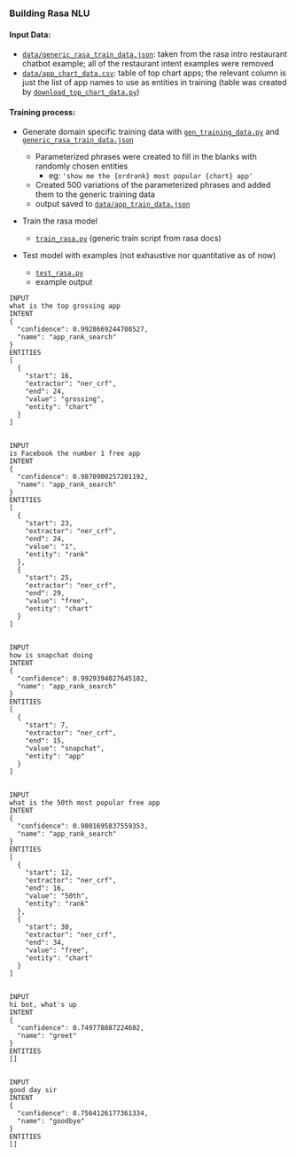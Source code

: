 ### Building Rasa NLU

#### Input Data:
* [`data/generic_rasa_train_data.json`](data/generic_rasa_train_data.json): taken from the rasa intro restaurant chatbot example; all of the restaurant intent examples were removed
* [`data/app_chart_data.csv`](data/app_chart_data.csv): table of top chart apps; the relevant column is just the list of app names to use as entities in training (table was created by [`download_top_chart_data.py`](download_top_chart_data.py))

#### Training process:
* Generate domain specific training data with [`gen_training_data.py`](gen_training_data.py) and [`generic_rasa_train_data.json`](data/generic_rasa_train_data.json)
	* Parameterized phrases were created to fill in the blanks with randomly chosen entities
		* eg: `'show me the {ordrank} most popular {chart} app'`
	* Created 500 variations of the parameterized phrases and added them to the generic training data
	* output saved to [`data/app_train_data.json`](data/app_train_data.json)

* Train the rasa model
	* [`train_rasa.py`](train_rasa.py) (generic train script from rasa docs)

* Test model with examples (not exhaustive nor quantitative as of now)
	* [`test_rasa.py`](test_rasa.py)
	* example output

```
INPUT
what is the top grossing app
INTENT
{
  "confidence": 0.9928669244708527, 
  "name": "app_rank_search"
}
ENTITIES
[
  {
    "start": 16, 
    "extractor": "ner_crf", 
    "end": 24, 
    "value": "grossing", 
    "entity": "chart"
  }
]


INPUT
is Facebook the number 1 free app
INTENT
{
  "confidence": 0.9870900257201192, 
  "name": "app_rank_search"
}
ENTITIES
[
  {
    "start": 23, 
    "extractor": "ner_crf", 
    "end": 24, 
    "value": "1", 
    "entity": "rank"
  }, 
  {
    "start": 25, 
    "extractor": "ner_crf", 
    "end": 29, 
    "value": "free", 
    "entity": "chart"
  }
]


INPUT
how is snapchat doing
INTENT
{
  "confidence": 0.9929394027645182, 
  "name": "app_rank_search"
}
ENTITIES
[
  {
    "start": 7, 
    "extractor": "ner_crf", 
    "end": 15, 
    "value": "snapchat", 
    "entity": "app"
  }
]


INPUT
what is the 50th most popular free app
INTENT
{
  "confidence": 0.9801695837559353, 
  "name": "app_rank_search"
}
ENTITIES
[
  {
    "start": 12, 
    "extractor": "ner_crf", 
    "end": 16, 
    "value": "50th", 
    "entity": "rank"
  }, 
  {
    "start": 30, 
    "extractor": "ner_crf", 
    "end": 34, 
    "value": "free", 
    "entity": "chart"
  }
]


INPUT
hi bot, what's up
INTENT
{
  "confidence": 0.749778887224602, 
  "name": "greet"
}
ENTITIES
[]


INPUT
good day sir
INTENT
{
  "confidence": 0.7564126177361334, 
  "name": "goodbye"
}
ENTITIES
[]
```
